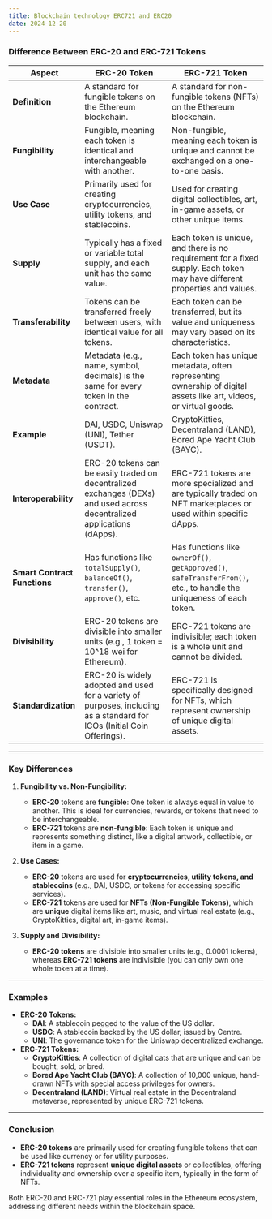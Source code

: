 ```yaml
---
title: Blockchain technology ERC721 and ERC20
date: 2024-12-20
---
```


### **Difference Between ERC-20 and ERC-721 Tokens**

|**Aspect**|**ERC-20 Token**|**ERC-721 Token**|
|---|---|---|
|**Definition**|A standard for fungible tokens on the Ethereum blockchain.|A standard for non-fungible tokens (NFTs) on the Ethereum blockchain.|
|**Fungibility**|Fungible, meaning each token is identical and interchangeable with another.|Non-fungible, meaning each token is unique and cannot be exchanged on a one-to-one basis.|
|**Use Case**|Primarily used for creating cryptocurrencies, utility tokens, and stablecoins.|Used for creating digital collectibles, art, in-game assets, or other unique items.|
|**Supply**|Typically has a fixed or variable total supply, and each unit has the same value.|Each token is unique, and there is no requirement for a fixed supply. Each token may have different properties and values.|
|**Transferability**|Tokens can be transferred freely between users, with identical value for all tokens.|Each token can be transferred, but its value and uniqueness may vary based on its characteristics.|
|**Metadata**|Metadata (e.g., name, symbol, decimals) is the same for every token in the contract.|Each token has unique metadata, often representing ownership of digital assets like art, videos, or virtual goods.|
|**Example**|DAI, USDC, Uniswap (UNI), Tether (USDT).|CryptoKitties, Decentraland (LAND), Bored Ape Yacht Club (BAYC).|
|**Interoperability**|ERC-20 tokens can be easily traded on decentralized exchanges (DEXs) and used across decentralized applications (dApps).|ERC-721 tokens are more specialized and are typically traded on NFT marketplaces or used within specific dApps.|
|**Smart Contract Functions**|Has functions like `totalSupply()`, `balanceOf()`, `transfer()`, `approve()`, etc.|Has functions like `ownerOf()`, `getApproved()`, `safeTransferFrom()`, etc., to handle the uniqueness of each token.|
|**Divisibility**|ERC-20 tokens are divisible into smaller units (e.g., 1 token = 10^18 wei for Ethereum).|ERC-721 tokens are indivisible; each token is a whole unit and cannot be divided.|
|**Standardization**|ERC-20 is widely adopted and used for a variety of purposes, including as a standard for ICOs (Initial Coin Offerings).|ERC-721 is specifically designed for NFTs, which represent ownership of unique digital assets.|

---

### **Key Differences**

1. **Fungibility vs. Non-Fungibility:**
    
    - **ERC-20** tokens are **fungible**: One token is always equal in value to another. This is ideal for currencies, rewards, or tokens that need to be interchangeable.
    - **ERC-721** tokens are **non-fungible**: Each token is unique and represents something distinct, like a digital artwork, collectible, or item in a game.
2. **Use Cases:**
    
    - **ERC-20** tokens are used for **cryptocurrencies, utility tokens, and stablecoins** (e.g., DAI, USDC, or tokens for accessing specific services).
    - **ERC-721** tokens are used for **NFTs (Non-Fungible Tokens)**, which are **unique** digital items like art, music, and virtual real estate (e.g., CryptoKitties, digital art, in-game items).
3. **Supply and Divisibility:**
    
    - **ERC-20 tokens** are divisible into smaller units (e.g., 0.0001 tokens), whereas **ERC-721 tokens** are indivisible (you can only own one whole token at a time).

---

### **Examples**

- **ERC-20 Tokens:**
    - **DAI**: A stablecoin pegged to the value of the US dollar.
    - **USDC**: A stablecoin backed by the US dollar, issued by Centre.
    - **UNI**: The governance token for the Uniswap decentralized exchange.
- **ERC-721 Tokens:**
    - **CryptoKitties**: A collection of digital cats that are unique and can be bought, sold, or bred.
    - **Bored Ape Yacht Club (BAYC)**: A collection of 10,000 unique, hand-drawn NFTs with special access privileges for owners.
    - **Decentraland (LAND)**: Virtual real estate in the Decentraland metaverse, represented by unique ERC-721 tokens.

---

### **Conclusion**

- **ERC-20 tokens** are primarily used for creating fungible tokens that can be used like currency or for utility purposes.
- **ERC-721 tokens** represent **unique digital assets** or collectibles, offering individuality and ownership over a specific item, typically in the form of NFTs.

Both ERC-20 and ERC-721 play essential roles in the Ethereum ecosystem, addressing different needs within the blockchain space.